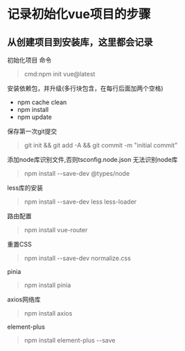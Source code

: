 # 记录初始化vue项目的步骤

## 从创建项目到安装库，这里都会记录

初始化项目 命令

> cmd:npm init vue@latest

安装依赖包，并升级(多行块包含，在每行后面加两个空格)

- npm cache clean
- npm install
- npm update

保存第一次git提交

> git init && git add -A && git commit -m "initial commit"

添加node库识别文件,否则tsconfig.node.json 无法识别node库

> npm install --save-dev @types/node

less库的安装

> npm install --save-dev less less-loader

路由配置

> npm install vue-router

重置CSS

> npm install --save-dev normalize.css

pinia

> npm install pinia

axios网络库

> npm install axios

element-plus

> npm install element-plus --save
